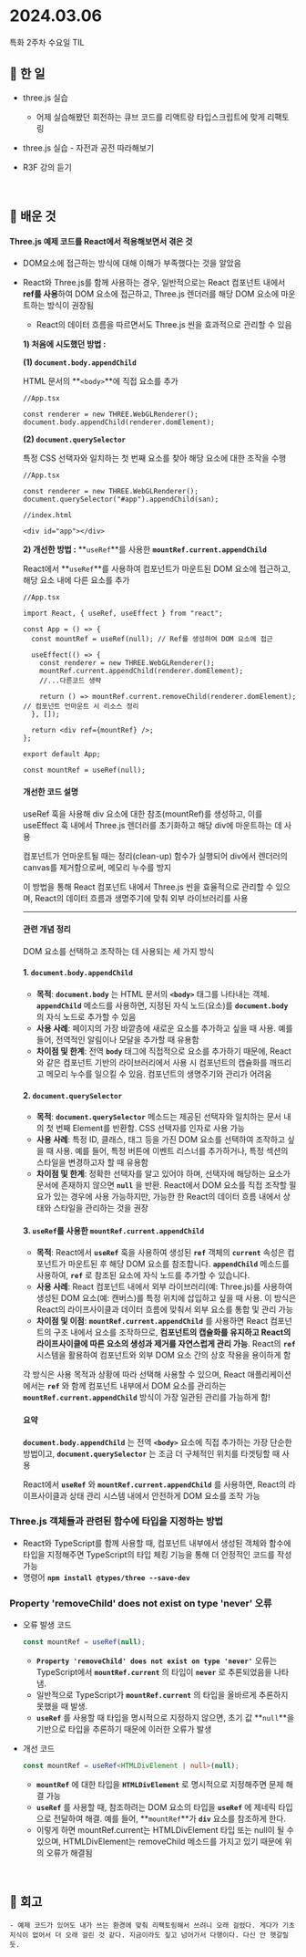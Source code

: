 # 2024.03.06

특화 2주차 수요일 TIL

## 🌱 한 일

- three.js 실습
  - 어제 실습해봤던 회전하는 큐브 코드를 리액트랑 타입스크립트에 맞게 리팩토링
- three.js 실습 - 자전과 공전 따라해보기
- R3F 강의 듣기

  <br>

## 🌿 배운 것

#### Three.js 예제 코드를 React에서 적용해보면서 겪은 것

- DOM요소에 접근하는 방식에 대해 이해가 부족했다는 것을 알았음

- React와 Three.js를 함께 사용하는 경우, 일반적으로는 React 컴포넌트 내에서 **ref를 사용**하여 DOM 요소에 접근하고, Three.js 렌더러를 해당 DOM 요소에 마운트하는 방식이 권장됨

  - React의 데이터 흐름을 따르면서도 Three.js 씬을 효과적으로 관리할 수 있음

  **1) 처음에 시도했던 방법 :**

  **(1) `document.body.appendChild`**

  HTML 문서의 **`<body>`**에 직접 요소를 추가

  ```tsx
  //App.tsx

  const renderer = new THREE.WebGLRenderer();
  document.body.appendChild(renderer.domElement);
  ```

  **(2) `document.querySelector`**

  특정 CSS 선택자와 일치하는 첫 번째 요소를 찾아 해당 요소에 대한 조작을 수행

  ```tsx
  //App.tsx

  const renderer = new THREE.WebGLRenderer();
  document.querySelector("#app").appendChild(san);
  ```

  ```tsx
  //index.html

  <div id="app"></div>
  ```

  **2) 개선한 방법 :** **`useRef`**를 사용한 **`mountRef.current.appendChild`**

  React에서 **`useRef`**를 사용하여 컴포넌트가 마운트된 DOM 요소에 접근하고, 해당 요소 내에 다른 요소를 추가

  ```tsx
  //App.tsx

  import React, { useRef, useEffect } from "react";

  const App = () => {
    const mountRef = useRef(null); // Ref를 생성하여 DOM 요소에 접근

    useEffect(() => {
      const renderer = new THREE.WebGLRenderer();
      mountRef.current.appendChild(renderer.domElement);
      //...다른코드 생략

      return () => mountRef.current.removeChild(renderer.domElement); // 컴포넌트 언마운트 시 리소스 정리
    }, []);

    return <div ref={mountRef} />;
  };

  export default App;

  const mountRef = useRef(null);
  ```

  #### 개선한 코드 설명

  useRef 훅을 사용해 div 요소에 대한 참조(mountRef)를 생성하고, 이를 useEffect 훅 내에서 Three.js 렌더러를 초기화하고 해당 div에 마운트하는 데 사용

  컴포넌트가 언마운트될 때는 정리(clean-up) 함수가 실행되어 div에서 렌더러의 canvas를 제거함으로써, 메모리 누수를 방지

  이 방법을 통해 React 컴포넌트 내에서 Three.js 씬을 효율적으로 관리할 수 있으며, React의 데이터 흐름과 생명주기에 맞춰 외부 라이브러리를 사용

  ***

  #### 관련 개념 정리

  DOM 요소를 선택하고 조작하는 데 사용되는 세 가지 방식

  #### **1. `document.body.appendChild`**

  - **목적**: **`document.body`** 는 HTML 문서의 **`<body>`** 태그를 나타내는 객체. **`appendChild`** 메소드를 사용하면, 지정된 자식 노드(요소)를 **`document.body`** 의 자식 노드로 추가할 수 있음
  - **사용 사례**: 페이지의 가장 바깥층에 새로운 요소를 추가하고 싶을 때 사용. 예를 들어, 전역적인 알림이나 모달을 추가할 때 유용함
  - **차이점 및 한계**: 전역 **`body`** 태그에 직접적으로 요소를 추가하기 때문에, React와 같은 컴포넌트 기반의 라이브러리에서 사용 시 컴포넌트의 캡슐화를 깨뜨리고 메모리 누수를 일으킬 수 있음. 컴포넌트의 생명주기와 관리가 어려움

  #### **2. `document.querySelector`**

  - **목적**: **`document.querySelector`** 메소드는 제공된 선택자와 일치하는 문서 내의 첫 번째 Element를 반환함. CSS 선택자를 인자로 사용 가능
  - **사용 사례**: 특정 ID, 클래스, 태그 등을 가진 DOM 요소를 선택하여 조작하고 싶을 때 사용. 예를 들어, 특정 버튼에 이벤트 리스너를 추가하거나, 특정 섹션의 스타일을 변경하고자 할 때 유용함
  - **차이점 및 한계**: 정확한 선택자를 알고 있어야 하며, 선택자에 해당하는 요소가 문서에 존재하지 않으면 **`null`** 을 반환. React에서 DOM 요소를 직접 조작할 필요가 있는 경우에 사용 가능하지만, 가능한 한 React의 데이터 흐름 내에서 상태와 스타일을 관리하는 것을 권장

  #### **3. `useRef`를 사용한 `mountRef.current.appendChild`**

  - **목적**: React에서 **`useRef`** 훅을 사용하여 생성된 **`ref`** 객체의 **`current`** 속성은 컴포넌트가 마운트된 후 해당 DOM 요소를 참조합니다. **`appendChild`** 메소드를 사용하여, **`ref`** 로 참조된 요소에 자식 노드를 추가할 수 있습니다.
  - **사용 사례**: React 컴포넌트 내에서 외부 라이브러리(예: Three.js)를 사용하여 생성된 DOM 요소(예: 캔버스)를 특정 위치에 삽입하고 싶을 때 사용. 이 방식은 React의 라이프사이클과 데이터 흐름에 맞춰서 외부 요소를 통합 및 관리 가능
  - **차이점 및 이점**: **`mountRef.current.appendChild`** 를 사용하면 React 컴포넌트의 구조 내에서 요소를 조작하므로, **컴포넌트의 캡슐화를 유지하고 React의 라이프사이클에 따른 요소의 생성과 제거를 자연스럽게 관리 가능**. React의 **`ref`** 시스템을 활용하여 컴포넌트와 외부 DOM 요소 간의 상호 작용을 용이하게 함

  각 방식은 사용 목적과 상황에 따라 선택해 사용할 수 있으며, React 애플리케이션에서는 **`ref`** 와 함께 컴포넌트 내부에서 DOM 요소를 관리하는 **`mountRef.current.appendChild`** 방식이 가장 일관된 관리를 가능하게 함!

  #### **요약**

  **`document.body.appendChild`** 는 전역 **`<body>`** 요소에 직접 추가하는 가장 단순한 방법이고, **`document.querySelector`** 는 조금 더 구체적인 위치를 타겟팅할 때 사용

  React에서 **`useRef`** 와 **`mountRef.current.appendChild`** 를 사용하면, React의 라이프사이클과 상태 관리 시스템 내에서 안전하게 DOM 요소를 조작 가능

### Three.js 객체들과 관련된 함수에 타입을 지정하는 방법

- React와 TypeScript를 함께 사용할 때, 컴포넌트 내부에서 생성된 객체와 함수에 타입을 지정해주면 TypeScript의 타입 체킹 기능을 통해 더 안정적인 코드를 작성 가능
- 명령어 **`npm install @types/three --save-dev`**

### Property 'removeChild' does not exist on type 'never' 오류

- 오류 발생 코드

  ```typescript
  const mountRef = useRef(null);
  ```

  - **`Property 'removeChild' does not exist on type 'never'`** 오류는 TypeScript에서 **`mountRef.current`** 의 타입이 **`never`** 로 추론되었음을 나타냄.
  - 일반적으로 TypeScript가 **`mountRef.current`** 의 타입을 올바르게 추론하지 못했을 때 발생.
  - **`useRef`** 를 사용할 때 타입을 명시적으로 지정하지 않으면, 초기 값 **`null`**을 기반으로 타입을 추론하기 때문에 이러한 오류가 발생

- 개선 코드
  ```typescript
  const mountRef = useRef<HTMLDivElement | null>(null);
  ```
  - **`mountRef`** 에 대한 타입을 **`HTMLDivElement`** 로 명시적으로 지정해주면 문제 해결 가능
  - **`useRef`** 를 사용할 때, 참조하려는 DOM 요소의 타입을 **`useRef`** 에 제네릭 타입으로 전달하여 해결. 예를 들어, **`mountRef`**가 **`div`** 요소를 참조하게 한다.
  - 이렇게 하면 mountRef.current는 HTMLDivElement 타입 또는 null이 될 수 있으며, HTMLDivElement는 removeChild 메소드를 가지고 있기 때문에 위의 오류가 해결됨

<br>

## 🌳 회고

```
- 예제 코드가 있어도 내가 쓰는 환경에 맞춰 리팩토링해서 쓰려니 오래 걸렸다. 게다가 기초 지식이 없어서 더 오래 걸린 것 같다. 지금이라도 짚고 넘어가서 다행이다. 다신 안 헷갈릴 듯.
```

<br>
